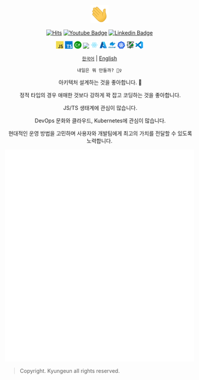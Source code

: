 <div align="center">
   
<p><img src="https://raw.githubusercontent.com/ABSphreak/ABSphreak/master/gifs/Hi.gif" width="50px"></p>

[![Hits](https://hits.seeyoufarm.com/api/count/incr/badge.svg?url=https%3A%2F%2Fgithub.com%2Fparkgang&count_bg=%2379C83D&title_bg=%23555555&icon=&icon_color=%23E7E7E7&title=hits&edge_flat=false)](https://hits.seeyoufarm.com)
[![Youtube Badge](https://img.shields.io/badge/Youtube-ff0000?style=flat-square&logo=youtube&link=https://www.youtube.com/c/kyleschool)](https://www.youtube.com/channel/UCNILwGnpN6s7WAWZ8rV_pGw/videos?view_as=subscriber)
[![Linkedin Badge](https://img.shields.io/badge/-LinkedIn-blue?style=flat-square&logo=Linkedin&logoColor=white&link=https://www.linkedin.com/in/jaewook-oh-2b96079b/)](https://www.linkedin.com/in/kyungeun-park-54722722a)

<code><img height="20" src="https://raw.githubusercontent.com/github/explore/80688e429a7d4ef2fca1e82350fe8e3517d3494d/topics/javascript/javascript.png"></code>
<code><img height="20" src="https://raw.githubusercontent.com/github/explore/80688e429a7d4ef2fca1e82350fe8e3517d3494d/topics/typescript/typescript.png"></code>
<code><img height="20" src="https://raw.githubusercontent.com/github/explore/80688e429a7d4ef2fca1e82350fe8e3517d3494d/topics/csharp/csharp.png"></code>
<code><img height="20" src="https://t1.daumcdn.net/cfile/tistory/996E5B4A5D5D79B31A"></code>
<code><img height="20" src="https://raw.githubusercontent.com/github/explore/80688e429a7d4ef2fca1e82350fe8e3517d3494d/topics/react/react.png"></code>
<code><img height="20" src="https://raw.githubusercontent.com/github/explore/80688e429a7d4ef2fca1e82350fe8e3517d3494d/topics/azure/azure.png"></code>
<code><img height="20" src="https://raw.githubusercontent.com/github/explore/80688e429a7d4ef2fca1e82350fe8e3517d3494d/topics/docker/docker.png"></code>
<code><img height="20" src="https://raw.githubusercontent.com/github/explore/80688e429a7d4ef2fca1e82350fe8e3517d3494d/topics/kubernetes/kubernetes.png"></code>
<code><img height="20" src="https://raw.githubusercontent.com/github/explore/80688e429a7d4ef2fca1e82350fe8e3517d3494d/topics/vim/vim.png"></code>
<code><img height="20" src="https://raw.githubusercontent.com/github/explore/80688e429a7d4ef2fca1e82350fe8e3517d3494d/topics/visual-studio-code/visual-studio-code.png"></code>

[`한국어`](./README.md) | [English](./README.en.md)

`내일은 뭐 만들까? 🤹‍♀️`

&nbsp;아키텍처 설계하는 것을 좋아합니다. 💖

&nbsp;정적 타입의 경우 애매한 것보다 강하게 꽉 잡고 코딩하는 것을 좋아합니다.
   
&nbsp;JS/TS 생태계에 관심이 많습니다.
   
&nbsp;DevOps 문화와 클라우드, Kubernetes에 관심이 많습니다.
   
&nbsp;현대적인 운영 방법을 고민하며 사용자와 개발팀에게 최고의 가치를 전달할 수 있도록 노력합니다.
   
![Metrics](/github-metrics.svg)

</div>

> Copyright. Kyungeun all rights reserved.
